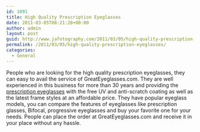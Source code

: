 ```yaml
---
id: 1091
title: High Quality Prescription Eyeglasses
date: 2011-03-05T08:21:28+00:00
author: admin
layout: post
guid: http://www.jafotography.com/2011/03/05/high-quality-prescription-eyeglasses/
permalink: /2011/03/05/high-quality-prescription-eyeglasses/
categories:
  - General
---
```

People who are looking for the high quality prescription eyeglasses, they can easy to avail the service of GreatEyeglasses.com. They are well experienced in this business for more than 30 years and providing the [prescription eyeglasses](http://www.greateyeglasses.com/) with the free UV and anti-scratch coating as well as the latest frame styles at an affordable price. They have popular eyeglass models, you can compare the features of eyeglasses like prescription glasses, Bifocal, progressive eyeglasses and buy your favorite one for your needs. People can place the order at GreatEyeglasses.com and receive it in your place without any hassle.
